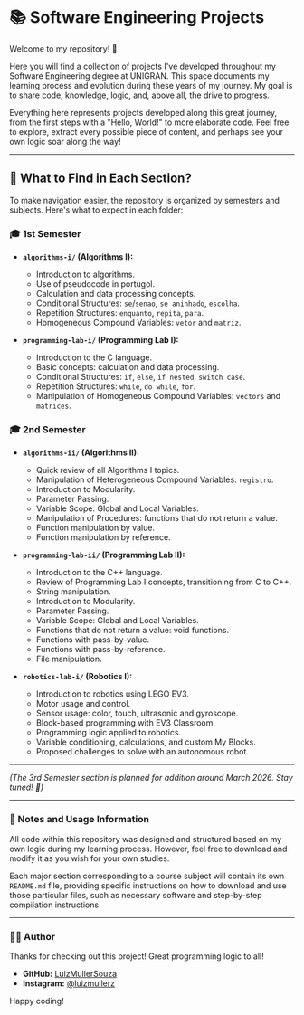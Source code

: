 # 📚 Software Engineering Projects

Welcome to my repository! 👋

Here you will find a collection of projects I've developed throughout my Software Engineering degree at UNIGRAN. This space documents my learning process and evolution during these years of my journey. My goal is to share code, knowledge, logic, and, above all, the drive to progress.

Everything here represents projects developed along this great journey, from the first steps with a "Hello, World!" to more elaborate code. Feel free to explore, extract every possible piece of content, and perhaps see your own logic soar along the way!

---

## 🧭 What to Find in Each Section?

To make navigation easier, the repository is organized by semesters and subjects. Here's what to expect in each folder:

### 🎓 1st Semester

* **`algorithms-i/` (Algorithms I):**
    * Introduction to algorithms.
    * Use of pseudocode in portugol.
    * Calculation and data processing concepts.
    * Conditional Structures: `se`/`senao`, `se aninhado`, `escolha`.
    * Repetition Structures: `enquanto`, `repita`, `para`.
    * Homogeneous Compound Variables: `vetor` and `matriz`.

* **`programming-lab-i/` (Programming Lab I):**
    * Introduction to the C language.
    * Basic concepts: calculation and data processing.
    * Conditional Structures: `if`, `else`, `if nested`, `switch case`.
    * Repetition Structures: `while`, `do while`, `for`.
    * Manipulation of Homogeneous Compound Variables: `vectors` and `matrices`.

### 🎓 2nd Semester

* **`algorithms-ii/` (Algorithms II):**
    * Quick review of all Algorithms I topics.
    * Manipulation of Heterogeneous Compound Variables: `registro`.
    * Introduction to Modularity.
    * Parameter Passing.
    * Variable Scope: Global and Local Variables.
    * Manipulation of Procedures: functions that do not return a value.
    * Function manipulation by value.
    * Function manipulation by reference.

* **`programming-lab-ii/` (Programming Lab II):**
    * Introduction to the C++ language.
    * Review of Programming Lab I concepts, transitioning from C to C++.
    * String manipulation.
    * Introduction to Modularity.
    * Parameter Passing.
    * Variable Scope: Global and Local Variables.
    * Functions that do not return a value: void functions.
    * Functions with pass-by-value.
    * Functions with pass-by-reference.
    * File manipulation.

* **`robotics-lab-i/` (Robotics I):**
    * Introduction to robotics using LEGO EV3.
    * Motor usage and control.
    * Sensor usage: color, touch, ultrasonic and gyroscope.
    * Block-based programming with EV3 Classroom.
    * Programming logic applied to robotics.
    * Variable conditioning, calculations, and custom My Blocks.
    * Proposed challenges to solve with an autonomous robot.

---

*(The 3rd Semester section is planned for addition around March 2026. Stay tuned! 📅)*

---

### 📝 Notes and Usage Information

All code within this repository was designed and structured based on my own logic during my learning process. However, feel free to download and modify it as you wish for your own studies.

Each major section corresponding to a course subject will contain its own `README.md` file, providing specific instructions on how to download and use those particular files, such as necessary software and step-by-step compilation instructions.

---

### 👨‍💻 Author

Thanks for checking out this project! Great programming logic to all!

* **GitHub:** [LuizMullerSouza](https://github.com/LuizMullerSouza)
* **Instagram:** [@luizmullerz](https://www.instagram.com/luizmullerz/)

Happy coding!
